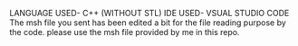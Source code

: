 LANGUAGE USED- C++ (WITHOUT STL)
IDE USED- VSUAL STUDIO CODE
The msh file you sent has been edited a bit for the file reading purpose by the code. please use the msh file provided by me in this repo.
